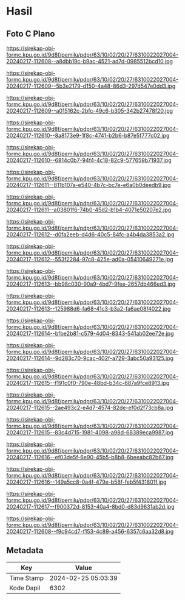 # Hasil

## Foto C Plano

https://sirekap-obj-formc.kpu.go.id/9d8f/pemilu/pdpr/63/10/02/20/27/6310022027004-20240217-112608--a8dbb19c-b9ac-4521-ad7d-0985512bcd10.jpg

https://sirekap-obj-formc.kpu.go.id/9d8f/pemilu/pdpr/63/10/02/20/27/6310022027004-20240217-112609--5b3e2179-d150-4a48-86d3-297d547e0dd3.jpg

https://sirekap-obj-formc.kpu.go.id/9d8f/pemilu/pdpr/63/10/02/20/27/6310022027004-20240217-112609--a015162c-2bfc-49c6-b305-342b27478f20.jpg

https://sirekap-obj-formc.kpu.go.id/9d8f/pemilu/pdpr/63/10/02/20/27/6310022027004-20240217-112610--8a8173e9-1f8c-4741-b2b6-b87e5f777c02.jpg

https://sirekap-obj-formc.kpu.go.id/9d8f/pemilu/pdpr/63/10/02/20/27/6310022027004-20240217-112610--6814c0b7-94f4-4c18-82c9-577659b71937.jpg

https://sirekap-obj-formc.kpu.go.id/9d8f/pemilu/pdpr/63/10/02/20/27/6310022027004-20240217-112611--811b107a-e540-4b7c-bc7e-e6a0b0deedb9.jpg

https://sirekap-obj-formc.kpu.go.id/9d8f/pemilu/pdpr/63/10/02/20/27/6310022027004-20240217-112611--a03801f6-74b0-45d2-b1b4-4071e50207e2.jpg

https://sirekap-obj-formc.kpu.go.id/9d8f/pemilu/pdpr/63/10/02/20/27/6310022027004-20240217-112612--d0fa2eeb-d4d6-40c5-84fc-a4b4da3853a2.jpg

https://sirekap-obj-formc.kpu.go.id/9d8f/pemilu/pdpr/63/10/02/20/27/6310022027004-20240217-112612--553f2284-97c8-425e-ad0a-05410649271e.jpg

https://sirekap-obj-formc.kpu.go.id/9d8f/pemilu/pdpr/63/10/02/20/27/6310022027004-20240217-112613--bb98c030-90a9-4bd7-9fee-2657db466ed3.jpg

https://sirekap-obj-formc.kpu.go.id/9d8f/pemilu/pdpr/63/10/02/20/27/6310022027004-20240217-112613--125988d6-fa68-41c3-b3a2-fa6ae08f4022.jpg

https://sirekap-obj-formc.kpu.go.id/9d8f/pemilu/pdpr/63/10/02/20/27/6310022027004-20240217-112614--bfbe2b81-c579-4d04-8343-541ab02ee72e.jpg

https://sirekap-obj-formc.kpu.go.id/9d8f/pemilu/pdpr/63/10/02/20/27/6310022027004-20240217-112614--9d283c70-9cac-402f-a729-3abc50a93125.jpg

https://sirekap-obj-formc.kpu.go.id/9d8f/pemilu/pdpr/63/10/02/20/27/6310022027004-20240217-112615--f191c0f0-790e-48bd-b34c-687a9fce8913.jpg

https://sirekap-obj-formc.kpu.go.id/9d8f/pemilu/pdpr/63/10/02/20/27/6310022027004-20240217-112615--2ae493c2-e4d7-4574-82de-ef0d2f73cb8a.jpg

https://sirekap-obj-formc.kpu.go.id/9d8f/pemilu/pdpr/63/10/02/20/27/6310022027004-20240217-112615--83c4d715-1981-4098-a98d-68389eca9987.jpg

https://sirekap-obj-formc.kpu.go.id/9d8f/pemilu/pdpr/63/10/02/20/27/6310022027004-20240217-112616--ef03de5f-6e90-45b5-b8b8-6beeabc82b67.jpg

https://sirekap-obj-formc.kpu.go.id/9d8f/pemilu/pdpr/63/10/02/20/27/6310022027004-20240217-112616--149a5cc8-0a4f-479e-b58f-feb5f431801f.jpg

https://sirekap-obj-formc.kpu.go.id/9d8f/pemilu/pdpr/63/10/02/20/27/6310022027004-20240217-112617--f900372d-8153-40a4-8bd0-d83d9631ab2d.jpg

https://sirekap-obj-formc.kpu.go.id/9d8f/pemilu/pdpr/63/10/02/20/27/6310022027004-20240217-112608--f9c94cd7-f153-4c89-a456-6357c6aa32d8.jpg


## Metadata

| Key        | Value               |
| ---------- | ------------------- |
| Time Stamp | 2024-02-25 05:03:39 |
| Kode Dapil | 6302                |



